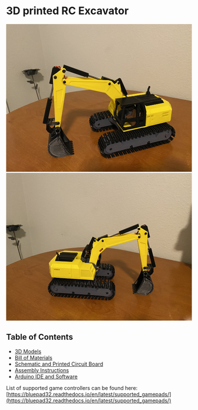 <h1>3D printed RC Excavator</h1>
<img src="https://github.com/swholmstead/Excavator/blob/main/pictures/Excavator 2.jpeg" alt="Excavator" width=600 height=400>
<img src="https://github.com/swholmstead/Excavator/blob/main/pictures/Excavator.jpeg" alt="Excavator" width=600 height=400>

<h2>Table of Contents</h2>

* [3D Models](https://www.printables.com/model/1399802-3d-printed-rc-skidsteer)
* [Bill of Materials](docs/bom.md)
* [Schematic and Printed Circuit Board](docs/schematics.md)
* [Assembly Instructions](docs/assembly.md)
* [Arduino IDE and Software](docs/arduino.md)

List of supported game controllers can be found here: [https://bluepad32.readthedocs.io/en/latest/supported_gamepads/](https://bluepad32.readthedocs.io/en/latest/supported_gamepads/)
